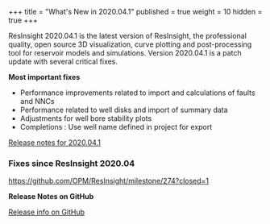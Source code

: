 +++
title = "What's New in 2020.04.1"
published = true
weight = 10
hidden = true
+++

ResInsight 2020.04.1 is the latest version of ResInsight, the professional quality, open source 3D visualization, curve plotting and post-processing tool for reservoir models and simulations. Version 2020.04.1 is a patch update with several critical fixes.


**Most important fixes**
- Performance improvements related to import and calculations of faults and NNCs
- Performance related to well disks and import of summary data
- Adjustments for well bore stability plots
- Completions : Use well name defined in project for export

[Release notes for 2020.04.1](https://resinsight.org/getting-started/whats-new/releasenotes_2020_04_1)

### Fixes since ResInsight 2020.04
https://github.com/OPM/ResInsight/milestone/274?closed=1


**Release Notes on GitHub**

[Release info on GitHub](https://github.com/OPM/ResInsight/releases/)
